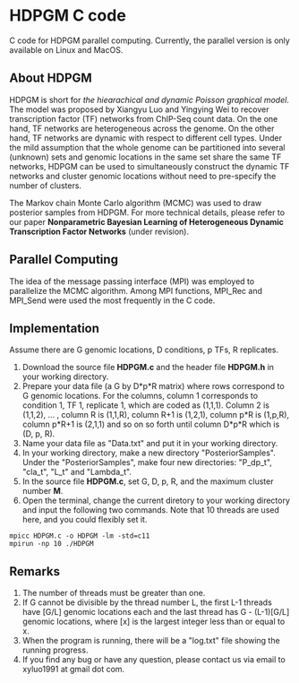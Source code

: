 # HDPGM C code

C code for HDPGM parallel computing. Currently, the parallel version is only available on Linux and MacOS.

## About HDPGM
HDPGM is short for *the hiearachical and dynamic Poisson graphical model*. The model was proposed by Xiangyu Luo and Yingying Wei to recover transcription factor (TF) networks from ChIP-Seq count data. On the one hand, TF networks are heterogeneous across the genome. On the other hand, TF networks are dynamic with respect to different cell types. Under the mild assumption that the whole genome can be partitioned into several (unknown) sets and genomic locations in the same set share the same TF networks, HDPGM can be used to simultaneously construct the dynamic TF networks and cluster genomic locations without need to pre-specify the number of  clusters.

The Markov chain Monte Carlo algorithm (MCMC) was used to draw posterior samples from HDPGM. For more technical details, please refer to our paper **Nonparametric Bayesian Learning of Heterogeneous Dynamic Transcription Factor Networks** (under revision).   

## Parallel Computing
The idea of the message passing interface (MPI) was employed to parallelize the MCMC algorithm. Among MPI functions, MPI\_Rec and MPI\_Send were used the most frequently in the C code. 

## Implementation
Assume there are G genomic locations, D conditions, p TFs, R replicates.
1. Download the source file **HDPGM.c** and the header file **HDPGM.h** in your working directory. 
2. Prepare your data file (a G by D\*p\*R matrix) where rows correspond to G genomic locations. For the columns, column 1 corresponds to condition 1, TF 1, replicate 1, which are coded as (1,1,1). Column 2 is (1,1,2), ... , column R is (1,1,R), column R+1 is (1,2,1), column p\*R is (1,p,R), column p\*R+1 is (2,1,1) and so on so forth until column D\*p\*R which is (D, p, R).
3. Name your data file as "Data.txt" and put it in your working directory.
4. In your working directory, make a new directory "PosteriorSamples". Under the "PosteriorSamples", make four new directories: "P\_dp\_t", "cla\_t", "L\_t" and "Lambda\_t".
5. In the source file **HDPGM.c**, set G, D, p, R, and the maximum cluster number **M**.
4. Open the terminal, change the current diretory to your working directory and input the following two commands. Note that 10 threads are used here, and you could flexibly set it.

```
mpicc HDPGM.c -o HDPGM -lm -std=c11
mpirun -np 10 ./HDPGM
```

## Remarks
1. The number of threads must be greater than one. 
2. If G cannot be divisible by the thread number L, the first L-1 threads have \[G/L\] genomic locations each and the last thread has G - (L-1)\[G/L\] genomic locations, where \[x\] is the largest integer less than or equal to x.  
3. When the program is running, there will be a "log.txt" file showing the running progress.
4. If you find any bug or have any question, please contact us via email to xyluo1991 at gmail dot com. 
